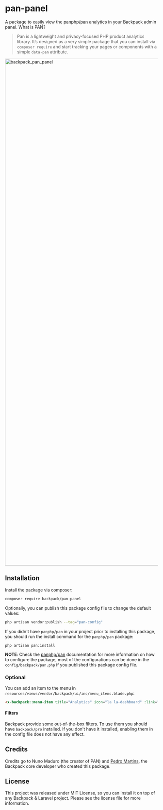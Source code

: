 # pan-panel

A package to easily view the [panphp/pan](https://github.com/panphp/pan) analytics in your Backpack admin panel. What is PAN?

> Pan is a lightweight and privacy-focused PHP product analytics library. It’s designed as a very simple package that you can install via `composer require` and start tracking your pages or components with a simple `data-pan` attribute.

<img width="1673" alt="backpack_pan_panel" src="https://github.com/user-attachments/assets/572d2b02-c069-4e41-b1f6-5b903d5b2ebd">


## Installation

Install the package via composer:

```bash
composer require backpack/pan-panel
```

Optionally, you can publish this package config file to change the default values:

```bash
php artisan vendor:publish --tag="pan-config"
```

If you didn't have `panphp/pan` in your project prior to installing this package, you should run the install command for the `panphp/pan` package:

```bash
php artisan pan:install
```

**NOTE**: Check the [panphp/pan](https://github.com/panphp/pan) documentation for more information on how to configure the package, most of the configurations can be done in the `config/backpack/pan.php` if you published this package config file.

### Optional

You can add an item to the menu in `resources/views/vendor/backpack/ui/inc/menu_items.blade.php`:

```html
<x-backpack::menu-item title="Analytics" icon="la la-dashboard" :link="backpack_url(config('backpack.pan.route_prefix'))" />
```

#### Filters

Backpack provide some out-of-the-box filters. To use them you should have `backpack/pro` installed. If you don't have it installed, enabling them in the config file does not have any effect. 

## Credits

Credits go to Nuno Maduro (the creator of PAN) and [Pedro Martins](https://github.com/pxpm), the Backpack core developer who created this package.

## License

This project was released under MIT License, so you can install it on top of any Backpack & Laravel project. Please see the license file for more information.


